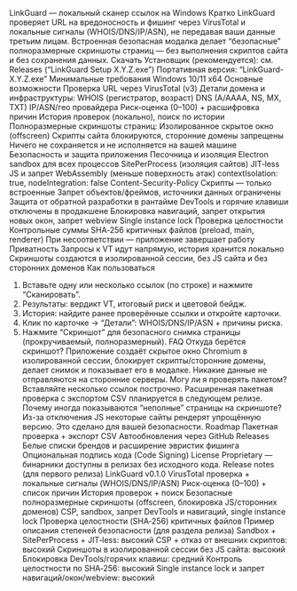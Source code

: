 LinkGuard — локальный сканер ссылок на Windows
Кратко
LinkGuard проверяет URL на вредоносность и фишинг через VirusTotal и локальные сигналы (WHOIS/DNS/IP/ASN), не передавая ваши данные третьим лицам. Встроенная безопасная модалка делает “безопасные” полноразмерные скриншоты страниц — без выполнения скриптов сайта и без сохранения данных.
Скачать
Установщик (рекомендуется): см. Releases (“LinkGuard Setup X.Y.Z.exe”)
Портативная версия: “LinkGuard-X.Y.Z.exe”
Минимальные требования
Windows 10/11 x64
Основные возможности
Проверка URL через VirusTotal (v3)
Детали домена и инфраструктуры:
WHOIS (регистратор, возраст)
DNS (A/AAAA, NS, MX, TXT)
IP/ASN/гео провайдера
Риск‑оценка (0–100) + расшифровка причин
История проверок (локально), поиск по истории
Полноразмерные скриншоты страниц:
Изолированное скрытое окно (offscreen)
Скрипты сайта блокируются, сторонние домены запрещены
Ничего не сохраняется и не исполняется на вашей машине
Безопасность и защита приложения
Песочница и изоляция
Electron sandbox для всех процессов
SitePerProcess (изоляция сайтов)
JIT‑less JS и запрет WebAssembly (меньше поверхность атак)
contextIsolation: true, nodeIntegration: false
Content-Security-Policy
Скрипты — только встроенные
Запрет объектов/фреймов, источники данных ограничены
Защита от обратной разработки в рантайме
DevTools и горячие клавиши отключены в продакшене
Блокировка навигаций, запрет открытия новых окон, запрет webview
Single instance lock
Проверка целостности
Контрольные суммы SHA‑256 критичных файлов (preload, main, renderer)
При несоответствии — приложение завершает работу
Приватность
Запросы к VT идут напрямую, история хранится локально
Скриншоты создаются в изолированной сессии, без JS сайта и без сторонних доменов
Как пользоваться
1) Вставьте одну или несколько ссылок (по строке) и нажмите “Сканировать”.
2) Результаты: вердикт VT, итоговый риск и цветовой бейдж.
3) История: найдите ранее проверённые ссылки и откройте карточки.
4) Клик по карточке → “Детали”: WHOIS/DNS/IP/ASN + причины риска.
5) Нажмите “Скриншот” для безопасного снимка страницы (прокручиваемый, полноразмерный).
FAQ
Откуда берётся скриншот?
Приложение создаёт скрытое окно Chromium в изолированной сессии, блокирует скрипты/сторонние домены, делает снимок и показывает его в модалке. Никакие данные не отправляются на сторонние серверы.
Могу ли я проверять пакетом?
Вставляйте несколько ссылок построчно. Расширенная пакетная проверка с экспортом CSV планируется в следующем релизе.
Почему иногда показываются “неполные” страницы на скриншоте?
Из-за отключения JS некоторые сайты рендерят упрощённую версию. Это сделано для вашей безопасности.
Roadmap
Пакетная проверка + экспорт CSV
Автообновления через GitHub Releases
Белые списки брендов и расширение эвристик фишинга
Опциональная подпись кода (Code Signing)
License
Proprietary — бинарники доступны в релизах без исходного кода.
Release notes (для первого релиза)
LinkGuard v0.1.0
VirusTotal проверка + локальные сигналы (WHOIS/DNS/IP/ASN)
Риск‑оценка (0–100) + список причин
История проверок + поиск
Безопасные полноразмерные скриншоты (offscreen, блокировка JS/сторонних доменов)
CSP, sandbox, запрет DevTools и навигаций, single instance lock
Проверка целостности (SHA‑256) критичных файлов
Пример описания степеней безопасности (для раздела релиза)
Sandbox + SitePerProcess + JIT‑less: высокий
CSP + отказ от внешних скриптов: высокий
Скриншоты в изолированной сессии без JS сайта: высокий
Блокировка DevTools/горячих клавиш: средний
Контроль целостности по SHA‑256: высокий
Single instance lock и запрет навигаций/окон/webview: высокий
